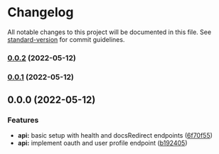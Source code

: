 # Changelog

All notable changes to this project will be documented in this file. See [standard-version](https://github.com/conventional-changelog/standard-version) for commit guidelines.

### [0.0.2](https://github.com/eyzi/plurk-api/compare/v0.0.1...v0.0.2) (2022-05-12)

### [0.0.1](https://github.com/eyzi/plurk-api/compare/v0.0.0...v0.0.1) (2022-05-12)

## 0.0.0 (2022-05-12)


### Features

* **api:** basic setup with health and docsRedirect endpoints ([6f70f55](https://github.com/eyzi/plurk-api/commit/6f70f5596de505c4e4231a90453b9536fc5f4a55))
* **api:** implement oauth and user profile endpoint ([b192405](https://github.com/eyzi/plurk-api/commit/b1924058f20eb5dff4d0fbdd8b83213af10bc864))
